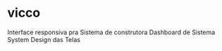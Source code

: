 # vicco
Interface responsiva pra Sistema de construtora
Dashboard de Sistema
System Design das Telas
